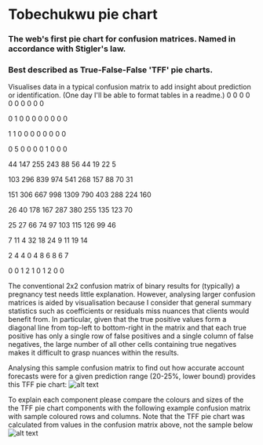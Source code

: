 # Tobechukwu pie chart
### The web's first pie chart for confusion matrices.  Named in accordance with Stigler's law.
### Best described as True-False-False 'TFF' pie charts.


Visualises data in a typical confusion matrix to add insight about prediction or identification.  (One day I'll be able to format tables in a readme.)
0   0	  0	  0	  0	    0	  0	  0	  0	  0

0	  1	  0	  0	  0	    0	  0	  0	  0	  0

1	  1	  0	  0	  0	    0	  0	  0	  0	  0

0	  5	  0	  0	  0	    0	  1	  0	  0	  0

44	147	255	243	88	  56	44	19	22	5

103	296	839	974	541	  268	157	88	70	31

151	306	667	998	1309	790	403	288	224	160

26	40	178	167	287	  380	255	135	123	70

25	27	66	74	97	  103	115	126	99	46

7	  11	4	  32	18	  24	9	  11	19	14

2	  4	  4	  0	  4	    8	  6	  8	  6	  7

0	  0	  1	  2	  1	    0	  1	  2	  0	  0


The conventional 2x2 confusion matrix of binary results for (typically) a pregnancy test needs little explanation.  However, analysing larger confusion matrices is aided by visualisation because I consider that general summary statistics such as coefficients or residuals miss nuances that clients would benefit from.  In particular, given that the true positive values form a diagonal line from top-left to bottom-right in the matrix and that each true positive has only a single row of false positives and a single column of false negatives, the large number of all other cells containing true negatives makes it difficult to grasp nuances within the results.

Analysing this sample confusion matrix to find out how accurate account forecasts were for a given prediction range (20-25%, lower bound) provides this TFF pie chart:
![alt text][TFFpieChart20pc]

To explain each component please compare the colours and sizes of the the TFF pie chart components with the following example confusion matrix with sample coloured rows and columns.  Note that the TFF pie chart was calculated from values in the confusion matrix above, not the sample below
![alt text][colourKeyGuide]



[TFFpieChart20pc]: https://github.com/narratorjay/TobechukwuPieChart/blob/master/reports/figures/TFF20pc-demo.png
[colourKeyGuide]:  https://github.com/narratorjay/TobechukwuPieChart/blob/master/references/componentsOfTFFchart.png




